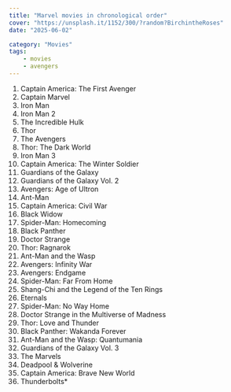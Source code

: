 ```yaml
---
title: "Marvel movies in chronological order"
cover: "https://unsplash.it/1152/300/?random?BirchintheRoses"
date: "2025-06-02"

category: "Movies"
tags:
    - movies
    - avengers
---
```


1. Captain America: The First Avenger
2. Captain Marvel
3. Iron Man
4. Iron Man 2
5. The Incredible Hulk
6. Thor
7. The Avengers
8. Thor: The Dark World
6. Iron Man 3
6. Captain America: The Winter Soldier
6. Guardians of the Galaxy
6. Guardians of the Galaxy Vol. 2
6. Avengers: Age of Ultron
6. Ant-Man
6. Captain America: Civil War
6. Black Widow
6. Spider-Man: Homecoming
6. Black Panther
6. Doctor Strange
6. Thor: Ragnarok
6. Ant-Man and the Wasp
6. Avengers: Infinity War
6. Avengers: Endgame
6. Spider-Man: Far From Home
6. Shang-Chi and the Legend of the Ten Rings
6. Eternals
6. Spider-Man: No Way Home
6. Doctor Strange in the Multiverse of Madness
6. Thor: Love and Thunder
6. Black Panther: Wakanda Forever
6. Ant-Man and the Wasp: Quantumania
6. Guardians of the Galaxy Vol. 3
6. The Marvels
6. Deadpool & Wolverine
6. Captain America: Brave New World
6. Thunderbolts*
